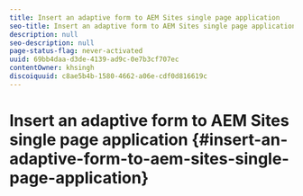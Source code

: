```yaml
---
title: Insert an adaptive form to AEM Sites single page application 
seo-title: Insert an adaptive form to AEM Sites single page application 
description: null
seo-description: null
page-status-flag: never-activated
uuid: 69bb4daa-d3de-4139-ad9c-0e7b3cf707ec
contentOwner: khsingh
discoiquuid: c8ae5b4b-1580-4662-a06e-cdf0d816619c
---
```


# Insert an adaptive form to AEM Sites single page application {#insert-an-adaptive-form-to-aem-sites-single-page-application}

